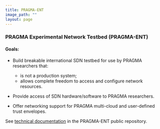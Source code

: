 ```yaml
---
title: PRAGMA-ENT 
image_path: ""
layout: page
---
```



### PRAGMA Experimental Network Testbed (PRAGMA-ENT) 

#### Goals:

* Build breakable international SDN testbed for use by PRAGMA researchers that:

  * is not a production system;
  * allows complete freedom to access and configure network resources.

* Provide access of SDN hardware/software to PRAGMA researchers.

* Offer networking support for PRAGMA multi-cloud
  and user-defined trust envelopes.

See [technical documentation][1] in the PRAGMA-ENT public repository.

[1]: https://github.com/pragmagrid/pragma_ent/wiki
